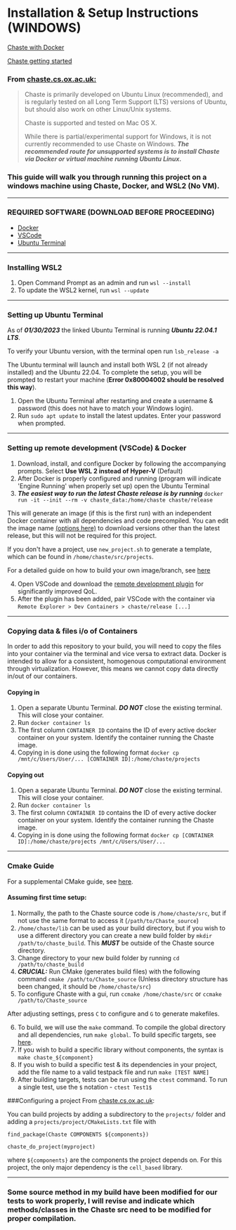# Installation & Setup Instructions (WINDOWS)

[Chaste with Docker](https://github.com/Chaste/chaste-docker#mounting-host-directories)

[Chaste getting started](https://chaste.cs.ox.ac.uk/trac/wiki/GettingStarted)

### From [chaste.cs.ox.ac.uk:](https://chaste.cs.ox.ac.uk/trac/wiki/GettingStarted)
> Chaste is primarily developed on ​Ubuntu Linux (recommended), and is regularly tested on all Long Term Support (LTS) versions of Ubuntu, but should also work on other Linux/Unix systems.
> 
> Chaste is supported and tested on Mac OS X.
> 
> While there is partial/experimental support for Windows, it is not currently recommended to use Chaste on Windows. ***The recommended route for unsupported systems is to install Chaste via Docker or virtual machine running Ubuntu Linux.***
### This guide will walk you through running this project on a windows machine using Chaste, Docker, and WSL2 (No VM).
***
### REQUIRED SOFTWARE (DOWNLOAD BEFORE PROCEEDING)
- [Docker](https://www.docker.com/products/docker-desktop/)
- [VSCode](https://code.visualstudio.com/download)
- [Ubuntu Terminal](https://apps.microsoft.com/store/detail/ubuntu/9PDXGNCFSCZV)
***
### Installing WSL2
1. Open Command Prompt as an admin and run `wsl --install`
2. To update the WSL2 kernel, run `wsl --update`
***
### Setting up Ubuntu Terminal
As of ***01/30/2023*** the linked Ubuntu Terminal is running ***Ubuntu 22.04.1 LTS***.

To verify your Ubuntu version, with the terminal open run `lsb_release -a`

The Ubuntu terminal will launch and install both WSL 2 (if not already installed) and the Ubuntu 22.04. To complete the setup, you will be prompted to restart your machine (**Error 0x80004002 should be resolved this way**).

1. Open the Ubuntu Terminal after restarting and create a username & password (this does not have to match your Windows login).
2. Run `sudo apt update` to install the latest updates. Enter your password when prompted.

*** 
### Setting up remote development (VSCode) & Docker
1. Download, install, and configure Docker by following the accompanying prompts. Select **Use WSL 2 instead of Hyper-V** (Default)
2. After Docker is properly configured and running (program will indicate 'Engine Running' when properly set up) open the Ubuntu Terminal
3. ***The easiest way to run the latest Chaste release is by running*** `docker run -it --init --rm -v chaste_data:/home/chaste chaste/release`

This will generate an image (if this is the first run) with an independent Docker container with all dependencies and code precompiled. You can edit the image name [(options here)](https://hub.docker.com/repository/docker/chaste/release) to download versions other than the latest release, but this will not be required for this project. 

If you don't have a project, use `new_project.sh` to generate a template, which can be found in `/home/chaste/src/projects`.

For a detailed guide on how to build your own image/branch, see [here](https://github.com/Chaste/chaste-docker#mounting-host-directories)

4. Open VSCode and download the [remote development plugin](https://code.visualstudio.com/docs/remote/remote-overview) for significantly improved QoL.
5. After the plugin has been added, pair VSCode with the container via `Remote Explorer > Dev Containers > chaste/release [...]`
***
### Copying data & files i/o of Containers

In order to add this repository to your build, you will need to copy the files into your container via the terminal and vice versa to extract data. Docker is intended to allow for a consistent, homogenous computational environment through virtualization. However, this means we cannot copy data directly in/out of our containers.

#### Copying in
1. Open a separate Ubuntu Terminal. ***DO NOT*** close the existing terminal. This will close your container.
2. Run `docker container ls`
3. The first column `CONTAINER ID` contains the ID of every active docker container on your system. Identify the container running the Chaste image.
4. Copying in is done using the following format `docker cp /mnt/c/Users/User/... [CONTAINER ID]:/home/chaste/projects`

#### Copying out
1. Open a separate Ubuntu Terminal. ***DO NOT*** close the existing terminal. This will close your container.
2. Run `docker container ls`
3. The first column `CONTAINER ID` contains the ID of every active docker container on your system. Identify the container running the Chaste image.
4. Copying in is done using the following format `docker cp [CONTAINER ID]:/home/chaste/projects /mnt/c/Users/User/...`

***

### Cmake Guide

For a supplemental CMake guide, see [here](https://chaste.cs.ox.ac.uk/trac/wiki/ChasteGuides/CmakeFirstRun).

#### Assuming first time setup:
1. Normally, the path to the Chaste source code is `/home/chaste/src`, but if not use the same format to access it (`/path/to/Chaste_source`)
2. `/home/chaste/lib` can be used as your build directory, but if you wish to use a different directory you can create a new build folder by `mkdir /path/to/chaste_build`. This ***MUST*** be outside of the Chaste source directory.
3. Change directory to your new build folder by running `cd /path/to/chaste_build`
4. ***CRUCIAL:*** Run CMake (generates build files) with the following command `cmake /path/to/Chaste_source` (Unless directory structure has been changed, it should be `/home/chaste/src`)
5. To configure Chaste with a gui, run `ccmake /home/chaste/src` or `ccmake /path/to/Chaste_source`

After adjusting settings, press `C` to configure and `G` to generate makefiles.

6. To build, we will use the `make` command. To compile the global directory and all dependencies, run `make global`. To build specific targets, see [here](https://chaste.cs.ox.ac.uk/trac/wiki/ChasteGuides/CmakeBuildGuide).
7. If you wish to build a specific library without components, the syntax is `make chaste_${component}`
8. If you wish to build a specific test & its dependencies in your project, add the file name to a valid testpack file and run `make [TEST NAME]`
9. After building targets, tests can be run using the `ctest` command. To run a single test, use the `$` notation - `ctest Test1$`

###Configuring a project
From [chaste.cs.ox.ac.uk](https://chaste.cs.ox.ac.uk/trac/wiki/ChasteGuides/CmakeBuildGuide):

You can build projects by adding a subdirectory to the `projects/` folder and adding a `projects/project/CMakeLists.txt` file with

`find_package(Chaste COMPONENTS ${components})`

`chaste_do_project(myproject)`

where `${components}` are the components the project depends on. For this project, the only major dependency is the `cell_based` library.

***

### Some source method in my build have been modified for our tests to work properly, I will revise and indicate which methods/classes in the Chaste src need to be modified for proper compilation.
